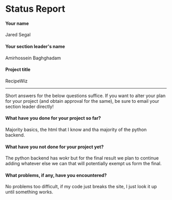 # Status Report

#### Your name

Jared Segal

#### Your section leader's name

Amirhossein Baghghadam

#### Project title

RecipeWiz

***

Short answers for the below questions suffice. If you want to alter your plan for your project (and obtain approval for the same), be sure to email your section leader directly!

#### What have you done for your project so far?

Majority basics, the html that I know and tha majority of the python backend.

#### What have you not done for your project yet?

The python backend has wokr but for the final result we plan to continue adding whatever else we can that will potentially exempt us form the final.

#### What problems, if any, have you encountered?

No problems too difficult, if my code just breaks the site, I just look it up until something works.
